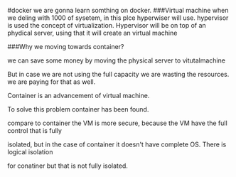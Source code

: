 #docker
 we are gonna learn somthing on docker.
###Virtual machine
when we deling with 1000 of sysetem, in this plce hyperwiser will use.
hypervisor is used the concept of virtualization. Hypervisor will  be on top of an phydical server,  using that it will create an virtual machine


###Why we moving towards container?

<p>we can save some money by moving the physical server to vitutalmachine</p>
<p>But in case we are not using the full capacity we are wasting the resources. we are paying for that as well.</p>
<p>Container is an advancement of virtual machine.</p>
<p>To solve this problem container has been found.</p>
<p>compare to container the VM is more secure, because the VM have the full control that is fully <p>isolated, but in the case of container  it doesn't have complete OS. There is logical isolation  <p>for conatiner but that is not fully isolated.</p>
